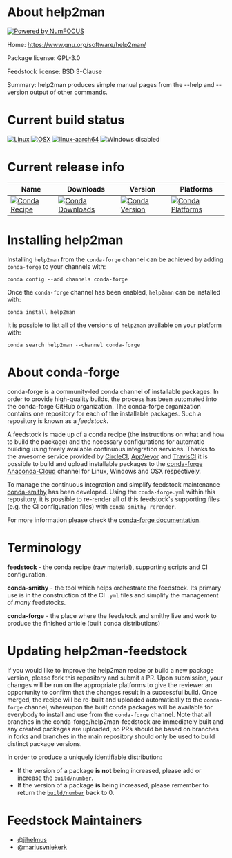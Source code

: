 About help2man
==============

[![Powered by NumFOCUS](https://img.shields.io/badge/powered%20by-NumFOCUS-orange.svg?style=flat&colorA=E1523D&colorB=007D8A)](http://numfocus.org)

Home: https://www.gnu.org/software/help2man/

Package license: GPL-3.0

Feedstock license: BSD 3-Clause

Summary: help2man produces simple manual pages from the --help and --version output of other commands.



Current build status
====================

[![Linux](https://img.shields.io/circleci/project/github/conda-forge/help2man-feedstock/master.svg?label=Linux)](https://circleci.com/gh/conda-forge/help2man-feedstock)
[![OSX](https://img.shields.io/travis/conda-forge/help2man-feedstock/master.svg?label=macOS)](https://travis-ci.org/conda-forge/help2man-feedstock)
[![linux-aarch64](https://img.shields.io/shippable//aarch64.svg?label=linux-aarch64)](https://app.shippable.com/github/Archiconda/help2man-feedstock)
![Windows disabled](https://img.shields.io/badge/Windows-disabled-lightgrey.svg)

Current release info
====================

| Name | Downloads | Version | Platforms |
| --- | --- | --- | --- |
| [![Conda Recipe](https://img.shields.io/badge/recipe-help2man-green.svg)](https://anaconda.org/conda-forge/help2man) | [![Conda Downloads](https://img.shields.io/conda/dn/conda-forge/help2man.svg)](https://anaconda.org/conda-forge/help2man) | [![Conda Version](https://img.shields.io/conda/vn/conda-forge/help2man.svg)](https://anaconda.org/conda-forge/help2man) | [![Conda Platforms](https://img.shields.io/conda/pn/conda-forge/help2man.svg)](https://anaconda.org/conda-forge/help2man) |

Installing help2man
===================

Installing `help2man` from the `conda-forge` channel can be achieved by adding `conda-forge` to your channels with:

```
conda config --add channels conda-forge
```

Once the `conda-forge` channel has been enabled, `help2man` can be installed with:

```
conda install help2man
```

It is possible to list all of the versions of `help2man` available on your platform with:

```
conda search help2man --channel conda-forge
```


About conda-forge
=================

conda-forge is a community-led conda channel of installable packages.
In order to provide high-quality builds, the process has been automated into the
conda-forge GitHub organization. The conda-forge organization contains one repository
for each of the installable packages. Such a repository is known as a *feedstock*.

A feedstock is made up of a conda recipe (the instructions on what and how to build
the package) and the necessary configurations for automatic building using freely
available continuous integration services. Thanks to the awesome service provided by
[CircleCI](https://circleci.com/), [AppVeyor](https://www.appveyor.com/)
and [TravisCI](https://travis-ci.org/) it is possible to build and upload installable
packages to the [conda-forge](https://anaconda.org/conda-forge)
[Anaconda-Cloud](https://anaconda.org/) channel for Linux, Windows and OSX respectively.

To manage the continuous integration and simplify feedstock maintenance
[conda-smithy](https://github.com/conda-forge/conda-smithy) has been developed.
Using the ``conda-forge.yml`` within this repository, it is possible to re-render all of
this feedstock's supporting files (e.g. the CI configuration files) with ``conda smithy rerender``.

For more information please check the [conda-forge documentation](https://conda-forge.org/docs/).

Terminology
===========

**feedstock** - the conda recipe (raw material), supporting scripts and CI configuration.

**conda-smithy** - the tool which helps orchestrate the feedstock.
                   Its primary use is in the construction of the CI ``.yml`` files
                   and simplify the management of *many* feedstocks.

**conda-forge** - the place where the feedstock and smithy live and work to
                  produce the finished article (built conda distributions)


Updating help2man-feedstock
===========================

If you would like to improve the help2man recipe or build a new
package version, please fork this repository and submit a PR. Upon submission,
your changes will be run on the appropriate platforms to give the reviewer an
opportunity to confirm that the changes result in a successful build. Once
merged, the recipe will be re-built and uploaded automatically to the
`conda-forge` channel, whereupon the built conda packages will be available for
everybody to install and use from the `conda-forge` channel.
Note that all branches in the conda-forge/help2man-feedstock are
immediately built and any created packages are uploaded, so PRs should be based
on branches in forks and branches in the main repository should only be used to
build distinct package versions.

In order to produce a uniquely identifiable distribution:
 * If the version of a package **is not** being increased, please add or increase
   the [``build/number``](https://conda.io/docs/user-guide/tasks/build-packages/define-metadata.html#build-number-and-string).
 * If the version of a package **is** being increased, please remember to return
   the [``build/number``](https://conda.io/docs/user-guide/tasks/build-packages/define-metadata.html#build-number-and-string)
   back to 0.

Feedstock Maintainers
=====================

* [@jjhelmus](https://github.com/jjhelmus/)
* [@mariusvniekerk](https://github.com/mariusvniekerk/)

